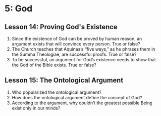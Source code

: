 # 5: God

## Lesson 14: Proving God's Existence

1. Since the existence of God can be proved by human reason, an argument exists that will convince every person. True or false?
2. The Church teaches that Aquinas’s “five ways,” as he phrases them in the Summa Theologiae, are successful proofs. True or false?
3. To be successful, an argument for God’s existence needs to show that the God of the Bible exists. True or false?

## Lesson 15: The Ontological Argument

1. Who popularized the ontological argument?
2. How does the ontological argument define the concept of God?
3. According to the argument, why couldn’t the greatest possible Being exist only in our minds?
